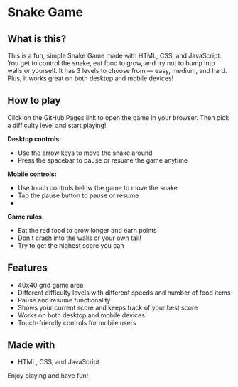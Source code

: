 # Snake Game

## What is this?
This is a fun, simple Snake Game made with HTML, CSS, and JavaScript. You get to control the snake, eat food to grow, and try not to bump into walls or yourself. It has 3 levels to choose from — easy, medium, and hard. Plus, it works great on both desktop and mobile devices!

## How to play
Click on the GitHub Pages link to open the game in your browser. Then pick a difficulty level and start playing!

**Desktop controls:**
- Use the arrow keys to move the snake around
- Press the spacebar to pause or resume the game anytime

**Mobile controls:**
- Use touch controls below the game to move the snake
- Tap the pause button to pause or resume
- 
**Game rules:**
- Eat the red food to grow longer and earn points
- Don't crash into the walls or your own tail!
- Try to get the highest score you can

## Features
- 40x40 grid game area
- Different difficulty levels with different speeds and number of food items
- Pause and resume functionality
- Shows your current score and keeps track of your best score
- Works on both desktop and mobile devices
- Touch-friendly controls for mobile users

## Made with
- HTML, CSS, and JavaScript

Enjoy playing and have fun!

